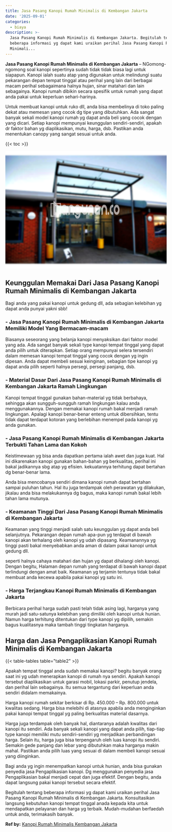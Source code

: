 ```yaml
---
title: Jasa Pasang Kanopi Rumah Minimalis di Kembangan Jakarta
date: '2025-09-01'
categories:
  - biaya
description: >-
  Jasa Pasang Kanopi Rumah Minimalis di Kembangan Jakarta. Begitulah tentang
  beberapa informasi yg dapat kami uraikan perihal Jasa Pasang Kanopi Rumah
  Minimali...
---
```


**Jasa Pasang Kanopi Rumah Minimalis di Kembangan Jakarta** – NGomong-ngomong soal kanopi sepertinya sudah tidak tidak biasa lagi untuk siapapun. Kanopi ialah suatu atap yang digunakan untuk melindungi suatu pekarangan depan tempat tinggal atau perihal yang lain dari berbagai macam perihal sebagaimana halnya hujan, sinar matahari dan lain sebagainya. Kanopi rumah dibikin secara spesifik untuk rumah yang dapat anda pakai untuk keperluan sehari-harinya.

Untuk membuat kanopi untuk ruko dll, anda bisa membelinya di toko paling dekat atau memesan yang cocok dg tipe yang dibutuhkan. Ada sangat banyak sekali model kanopi rumah yg dapat anda beli yang cocok dengan yang dicari. Setiap kanopi mempunyai keunggulan sendiri-sendiri, apakah dr faktor bahan yg diaplikasikan, mutu, harga, dsb. Pastikan anda menentukan canopy yang sangat sesuai untuk anda.

{{< toc >}}

![Jasa Pasang Kanopi Rumah Minimalis di Kembangan Jakarta](/images/harga-kanopi-minimalis-39.png)

## Keunggulan Memakai Dari Jasa Pasang Kanopi Rumah Minimalis di Kembangan Jakarta

Bagi anda yang pakai kanopi untuk gedung dll, ada sebagian kelebihan yg dapat anda punyai yakni sbb!

### \- Jasa Pasang Kanopi Rumah Minimalis di Kembangan Jakarta Memiliki Model Yang Bermacam-macam

Biasanya seseorang yang belanja kanopi menyaksikan dari faktor model yang ada. Ada sangat banyak sekali type kanopi tempat tinggal yang dapat anda pilih untuk diterapkan. Setiap orang mempunyai selera tersendiri dalam memesan kanopi tempat tinggal yang cocok dengan yg ingin dipesan. Anda dapat membeli sesuai keinginan, sebagian tipe kanopi yg dapat anda pilih seperti halnya persegi, persegi panjang, dsb.

### \- Material Dasar Dari Jasa Pasang Kanopi Rumah Minimalis di Kembangan Jakarta Ramah Lingkungan

Kanopi tempat tinggal gunakan bahan-material yg tidak berbahaya, sehingga akan sungguh-sungguh ramah lingkungan kalau anda menggunakannya. Dengan memakai kanopi rumah bakal menjadi ramah lingkungan. Apalagi kanopi benar-benar enteng untuk dibersihkan, tentu tidak dapat terdapat kotoran yang berlebihan menempel pada kanopi yg anda gunakan.

### \- Jasa Pasang Kanopi Rumah Minimalis di Kembangan Jakarta Terbukti Tahan Lama dan Kokoh

Keistimewaan yg bisa anda dapatkan pertama ialah awet dan juga kuat. Hal ini dikarenakan kanopi gunakan bahan-bahan yg berkualitas, perihal ini bakal jadikannya sbg atap yg efisien. kekuatannya terhitung dapat bertahan dg benar-benar lama.

Anda bisa mencobanya sendiri dimana kanopi rumah dapat bertahan sampai puluhan tahun. Hal itu juga terdampak oleh perawatan yg dilakukan, jikalau anda bisa melakukannya dg bagus, maka kanopi rumah bakal lebih tahan lama mutunya.

### \- Keamanan Tinggi Dari Jasa Pasang Kanopi Rumah Minimalis di Kembangan Jakarta

Keamanan yang tinggi menjadi salah satu keunggulan yg dapat anda beli selanjutnya. Pekarangan depan rumah apa-pun yg terdapat di bawah kanopi akan terhalang oleh kanopi yg udah dipasang. Keamanannya yg tinggi pasti bakal menyebabkan anda aman di dalam pakai kanopi untuk gedung dll.

seperti halnya cahaya matahari dan hujan yg dapat dihalangi oleh kanopi. Dengan begitu, Halaman depan rumah yang terdapat di bawah kanopi dapat terlindungi dengan amat baik. Keamanan yg terjamin tentunya tidak bakal membuat anda kecewa apabila pakai kanopi yg satu ini.

### \- Harga Terjangkau Kanopi Rumah Minimalis di Kembangan Jakarta

Berbicara perihal harga sudah pasti telah tidak asing lagi, harganya yang murah jadi satu-satunya kelebihan yang dimiliki oleh kanopi untuk hunian. Namun harga terhitung ditentukan dari type kanopi yg dipilih, semakin bagus kualitasnya maka tambah tinggi tingkatan harganya.

## Harga dan Jasa Pengaplikasian Kanopi Rumah Minimalis di Kembangan Jakarta

{{< table-tables table="table2" >}}

Apakah tempat tinggal anda sudah memakai kanopi? begitu banyak orang saat ini yg udah menerapkan kanopi di rumah nya sendiri. Apakah kanopi tersebut diaplikasikan untuk garasi mobil, lokasi parkir, penutup jendela, dan perihal lain sebagainya. Itu semua tergantung dari keperluan anda sendiri didalam memakainya.

Harga kanopi rumah sekitar berkisar di Rp. 450.000 – Rp. 800.000 untuk kwalitas sedang. Harga bisa melebihi di atasnya apabila anda menginginkan pakai kanopi tempat tinggal yg paling berkualitas material dasarnya.

Harga juga terdampak oleh banyak hal, diantaranya adalah kwalitas dari kanopi itu sendiri. Ada banyak sekali kanopi yang dapat anda pilih, tiap-tiap type kanopi memiliki mutu sendiri-sendiri yg menjadikan perbandingan harga. Selain itu, harga juga bisa terpengaruh oleh luas kanopi itu sendiri. Semakin gede panjang dan lebar yang dibutuhkan maka harganya makin mahal. Pastikan anda pilih luas yang sesuai di dalam membeli kanopi sesuai yang diinginkan.

Bagi anda yg ingin menempatkan kanopi untuk hunian, anda bisa gunakan penyedia jasa Pengaplikasian kanopi. Dg menggunakan penyedia jasa Pengaplikasian bakal menjadi cepat dan juga efektif. Dengan begitu, anda dapat langsung pakai kanopi tersebut secara efektif.

Begitulah tentang beberapa informasi yg dapat kami uraikan perihal Jasa Pasang Kanopi Rumah Minimalis di Kembangan Jakarta. Konsultasikan langsung kebutuhan kanopi tempat tinggal anada kepada kita untuk mendapatkan pelayanan dan harga yg terbaik. Mudah-mudahan berfaedah untuk anda, terimakasih banyak.

**Ref by:**  [Kanopi Rumah Minimalis Kembangan Jakarta](https://id.wikipedia.org/wiki/Kanopi)
